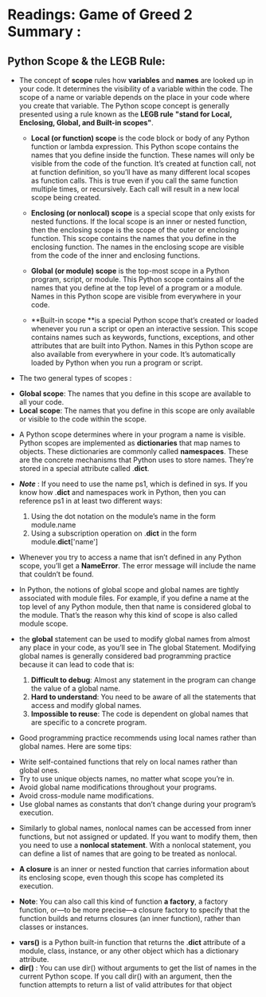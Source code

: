 # Readings: Game of Greed 2 Summary :
## Python Scope & the LEGB Rule: 

* The concept of **scope** rules how **variables** and **names** are looked up in your code. It determines the visibility of a variable within the code. The scope of a name or variable depends on the place in your code where you create that variable. The Python scope concept is generally presented using a rule known as the **LEGB rule** **"stand for Local, Enclosing, Global, and Built-in scopes"**.
  * **Local (or function) scope** is the code block or body of any Python function or lambda expression. This Python scope contains the names that you define inside the function. These names will only be visible from the code of the function. It’s created at function call, not at function definition, so you’ll have as many different local scopes as function calls. This is true even if you call the same function multiple times, or recursively. Each call will result in a new local scope being created.

  * **Enclosing (or nonlocal) scope** is a special scope that only exists for nested functions. If the local scope is an inner or nested function, then the enclosing scope is the scope of the outer or enclosing function. This scope contains the names that you define in the enclosing function. The names in the enclosing scope are visible from the code of the inner and enclosing functions.

  * **Global (or module) scope** is the top-most scope in a Python program, script, or module. This Python scope contains all of the names that you define at the top level of a program or a module. Names in this Python scope are visible from everywhere in your code.

  * **Built-in scope **is a special Python scope that’s created or loaded whenever you run a script or open an interactive session. This scope contains names such as keywords, functions, exceptions, and other attributes that are built into Python. Names in this Python scope are also available from everywhere in your code. It’s automatically loaded by Python when you run a program or script.

* The two general types of scopes :
 + **Global scope**: The names that you define in this scope are available to all your code.
 + **Local scope**: The names that you define in this scope are only available or visible to the code within the scope.

* A Python scope determines where in your program a name is visible. Python scopes are implemented as **dictionaries** that map names to objects. These dictionaries are commonly called **namespaces**. These are the concrete mechanisms that Python uses to store names. They’re stored in a special attribute called .__dict__.

* ***Note*** : If you need to use the name ps1, which is defined in sys. If you know how .__dict__ and namespaces work in Python, then you can reference ps1 in at least two different ways:
  1. Using the dot notation on the module’s name in the form module.name
  2. Using a subscription operation on .__dict__ in the form module.__dict__['name']

* Whenever you try to access a name that isn’t defined in any Python scope, you’ll get a **NameError**. The error message will include the name that couldn’t be found.
* In Python, the notions of global scope and global names are tightly associated with module files. For example, if you define a name at the top level of any Python module, then that name is considered global to the module. That’s the reason why this kind of scope is also called module scope.

* the **global** statement can be used to modify global names from almost any place in your code, as you’ll see in The global Statement. Modifying global names is generally considered bad programming practice because it can lead to code that is:
  1. **Difficult to debug**: Almost any statement in the program can change the value of a global name.
  2. **Hard to understand**: You need to be aware of all the statements that access and modify global names.
  3. **Impossible to reuse**: The code is dependent on global names that are specific to a concrete program.
* Good programming practice recommends using local names rather than global names. Here are some tips:
 + Write self-contained functions that rely on local names rather than global ones.
 + Try to use unique objects names, no matter what scope you’re in.
 + Avoid global name modifications throughout your programs.
 + Avoid cross-module name modifications.
 + Use global names as constants that don’t change during your program’s execution.

* Similarly to global names, nonlocal names can be accessed from inner functions, but not assigned or updated. If you want to modify them, then you need to use a **nonlocal statement**. With a nonlocal statement, you can define a list of names that are going to be treated as nonlocal.

* **A closure** is an inner or nested function that carries information about its enclosing scope, even though this scope has completed its execution.
 - **Note**: You can also call this kind of function **a factory**, a factory function, or—to be more precise—a closure factory to specify that the function builds and returns closures (an inner function), rather than classes or instances.
* **vars()** is a Python built-in function that returns the .__dict__ attribute of a module, class, instance, or any other object which has a dictionary attribute.
* **dir()** : You can use dir() without arguments to get the list of names in the current Python scope. If you call dir() with an argument, then the function attempts to return a list of valid attributes for that object

